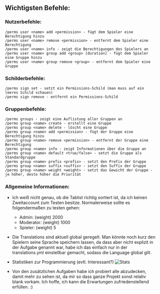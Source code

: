 ## Wichtigsten Befehle:

### Nutzerbefehle:

```
/perms user <name> add <permission> - fügt dem Spieler eine Berechtigung hinzu
/perms user <name> remove <permission> - entfernt dem Spieler eine Berechtigung
/perms user <name> info - zeigt die Berechtigungen des Spielers an
/perms user <name> group add <group> [duration] - fügt dem Spieler eine Gruppe hinzu
/perms user <name> group remove <group> - entfernt dem Spieler eine Gruppe
```

### Schilderbefehle:
```
/perms sign set - setzt ein Permissions-Schild (man muss auf ein leeres Schild schauen)
/perms sign remove - entfernt ein Permissions-Schild
```

### Gruppenbefehle:

```
/perms groups - zeigt eine Auflistung aller Gruppen an
/perms group <name> create - erstellt eine Gruppe 
/perms group <name> delete - löscht eine Gruppe
/perms group <name> add <permission> - fügt der Gruppe eine Berechtigung hinzu
/perms group <name> remove <permission> - entfernt der Gruppe eine Berechtigung
/perms group <name> info - zeigt Informationen über die Gruppe an
/perms group <name> default <true/false> - setzt die Gruppe als Standardgruppe
/perms group <name> prefix <prefix> - setzt den Prefix der Gruppe
/perms group <name> suffix <suffix> - setzt den Suffix der Gruppe
/perms group <name> weight <weight> - setzt das Gewicht der Gruppe - je höher, desto höher die Priorität
```


### Allgemeine Informationen:
- Ich weiß nicht genau, ob die Tablist richtig sortiert ist, da ich keinen Zweitaccount zum Testen besitze. Normalerweise sollte es folgendermaßen zu testen gehen: 
    - Admin: (weight) 2000
    - Moderator: (weight) 1000
    - Spieler: (weight) 5


- Die Translations sind aktuell global geregelt. Man könnte noch kurz den Spielern seine Sprache speichern lassen, da dass aber nicht explizit in der Aufgabe genannt war, habe ich das einfach nur in der translations.yml einstellbar gemacht, sodass die Language global gilt.


- Statistiken zur Programmierung (evtl. Interessant?)
  ![Stats](https://i.imgur.com/JXmiGhI.png)



- Von den zusätzlichen Aufgaben habe ich probiert alle abzudecken, damit mehr zu sehen ist, da mir so dass ganze Projekt sonst relativ blank vorkam. Ich hoffe, ich kann die Erwartungen zufriedenstellend erfüllen. :)